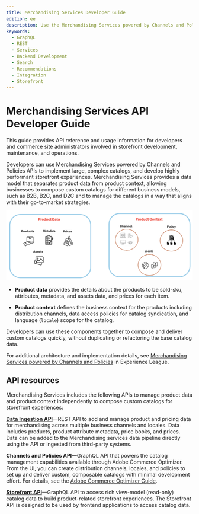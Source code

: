 ```yaml
---
title: Merchandising Services Developer Guide
edition: ee
description: Use the Merchandising Services powered by Channels and Polices to implement large, complex catalogs and develop highly performant storefront experiences.
keywords:
  - GraphQL
  - REST
  - Services
  - Backend Development
  - Search
  - Recommendations
  - Integration
  - Storefront
---
```


# Merchandising Services API Developer Guide

This guide provides API reference and usage information for developers and commerce site administrators involved in storefront development, maintenance, and operations.

Developers can use Merchandising Services powered by Channels and Policies APIs to implement large, complex catalogs, and develop highly performant storefront experiences. Merchandising Services provides a data model that separates product data from product context, allowing businesses to compose custom catalogs for different business models, such as B2B, B2C, and D2C and to manage the catalogs in a way that aligns with their go-to-market strategies.

![Merchandising Services product data and context](../_images/merchandising/merchandising-svcs-parts.png)

- **Product data** provides the details about the products to be sold-sku, attributes, metadata, and assets data, and prices for each item.

- **Product context** defines the business context for the products including distribution channels, data access policies for catalog syndication, and language (`locale`) scope for the catalog.

Developers can use these components together to compose and deliver custom catalogs quickly, without duplicating or refactoring the base catalog data.

<InlineAlert variant="info" slots="text"/>

For additional architecture and implementation details, see [Merchandising Services powered by Channels and Policies](https://experienceleague.adobe.com/en/docs/commerce/merchandising-services/overview) in Experience League.

## API resources

Merchandising Services includes the following APIs to manage product data and product context independently to compose custom catalogs for storefront experiences:

**[Data Ingestion API](data-ingestion/index.md)**—REST API to add and manage product and pricing data for merchandising across multiple business channels and locales. Data includes products, product attribute metadata, price books, and prices. Data can be added to the Merchandising services data pipeline directly using the API or ingested from third-party systems.

**Channels and Policies API**—GraphQL API that powers the catalog management capabilities available through Adobe Commerce Optimizer. From the UI, you can create distribution channels, locales, and policies to set up and deliver custom, composable catalogs with minimal development effort. For details, see the [Adobe Commerce Optimizer Guide](https://experienceleague.adobe.com/en/docs/commerce/optimizer/overview).

**[Storefront API](../../../static/graphql-api/admin-api/index.html)**—GraphQL API to access rich view-model (read-only) catalog data to build product-related storefront experiences. The Storefront API is designed to be used by frontend applications to access catalog data.
